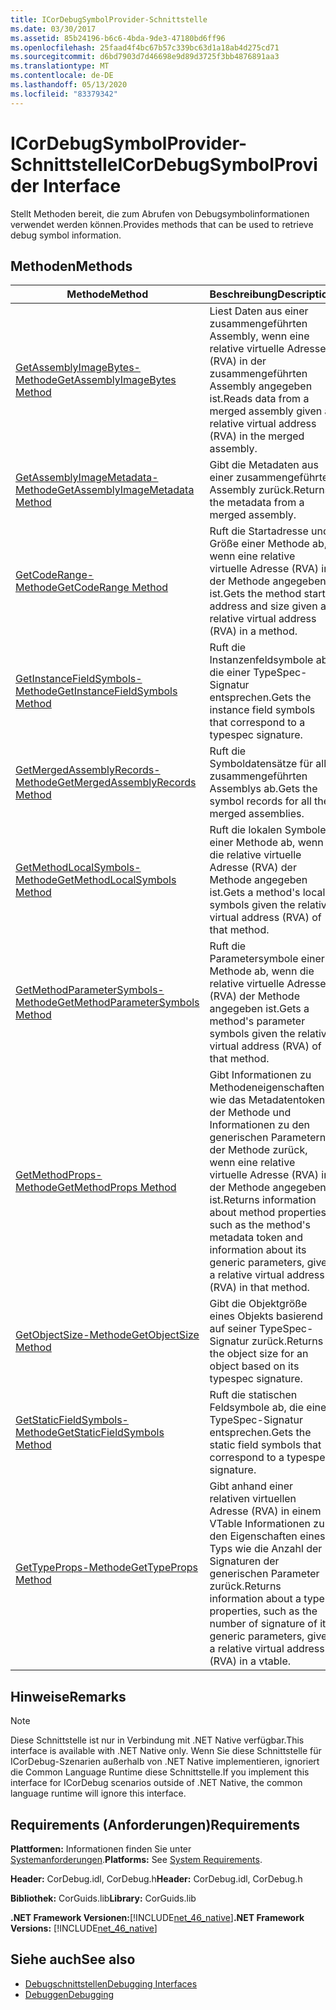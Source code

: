 ```yaml
---
title: ICorDebugSymbolProvider-Schnittstelle
ms.date: 03/30/2017
ms.assetid: 85b24196-b6c6-4bda-9de3-47180bd6ff96
ms.openlocfilehash: 25faad4f4bc67b57c339bc63d1a18ab4d275cd71
ms.sourcegitcommit: d6bd7903d7d46698e9d89d3725f3bb4876891aa3
ms.translationtype: MT
ms.contentlocale: de-DE
ms.lasthandoff: 05/13/2020
ms.locfileid: "83379342"
---
```

# <a name="icordebugsymbolprovider-interface"></a><span data-ttu-id="94185-102">ICorDebugSymbolProvider-Schnittstelle</span><span class="sxs-lookup"><span data-stu-id="94185-102">ICorDebugSymbolProvider Interface</span></span>
<span data-ttu-id="94185-103">Stellt Methoden bereit, die zum Abrufen von Debugsymbolinformationen verwendet werden können.</span><span class="sxs-lookup"><span data-stu-id="94185-103">Provides methods that can be used to retrieve debug symbol information.</span></span>  
  
## <a name="methods"></a><span data-ttu-id="94185-104">Methoden</span><span class="sxs-lookup"><span data-stu-id="94185-104">Methods</span></span>  
  
|<span data-ttu-id="94185-105">Methode</span><span class="sxs-lookup"><span data-stu-id="94185-105">Method</span></span>|<span data-ttu-id="94185-106">Beschreibung</span><span class="sxs-lookup"><span data-stu-id="94185-106">Description</span></span>|  
|------------|-----------------|  
|[<span data-ttu-id="94185-107">GetAssemblyImageBytes-Methode</span><span class="sxs-lookup"><span data-stu-id="94185-107">GetAssemblyImageBytes Method</span></span>](icordebugsymbolprovider-getassemblyimagebytes-method.md)|<span data-ttu-id="94185-108">Liest Daten aus einer zusammengeführten Assembly, wenn eine relative virtuelle Adresse (RVA) in der zusammengeführten Assembly angegeben ist.</span><span class="sxs-lookup"><span data-stu-id="94185-108">Reads data from a merged assembly given a relative virtual address (RVA) in the merged assembly.</span></span>|  
|[<span data-ttu-id="94185-109">GetAssemblyImageMetadata-Methode</span><span class="sxs-lookup"><span data-stu-id="94185-109">GetAssemblyImageMetadata Method</span></span>](icordebugsymbolprovider-getassemblyimagemetadata-method.md)|<span data-ttu-id="94185-110">Gibt die Metadaten aus einer zusammengeführten Assembly zurück.</span><span class="sxs-lookup"><span data-stu-id="94185-110">Returns the metadata from a merged assembly.</span></span>|  
|[<span data-ttu-id="94185-111">GetCodeRange-Methode</span><span class="sxs-lookup"><span data-stu-id="94185-111">GetCodeRange Method</span></span>](icordebugsymbolprovider-getcoderange-method.md)|<span data-ttu-id="94185-112">Ruft die Startadresse und Größe einer Methode ab, wenn eine relative virtuelle Adresse (RVA) in der Methode angegeben ist.</span><span class="sxs-lookup"><span data-stu-id="94185-112">Gets the method start address and size given a relative virtual address (RVA) in a method.</span></span>|  
|[<span data-ttu-id="94185-113">GetInstanceFieldSymbols-Methode</span><span class="sxs-lookup"><span data-stu-id="94185-113">GetInstanceFieldSymbols Method</span></span>](icordebugsymbolprovider-getinstancefieldsymbols-method.md)|<span data-ttu-id="94185-114">Ruft die Instanzenfeldsymbole ab, die einer TypeSpec-Signatur entsprechen.</span><span class="sxs-lookup"><span data-stu-id="94185-114">Gets the instance field symbols that correspond to a typespec signature.</span></span>|  
|[<span data-ttu-id="94185-115">GetMergedAssemblyRecords-Methode</span><span class="sxs-lookup"><span data-stu-id="94185-115">GetMergedAssemblyRecords Method</span></span>](icordebugsymbolprovider-getmergedassemblyrecords-method.md)|<span data-ttu-id="94185-116">Ruft die Symboldatensätze für alle zusammengeführten Assemblys ab.</span><span class="sxs-lookup"><span data-stu-id="94185-116">Gets the symbol records for all the merged assemblies.</span></span>|  
|[<span data-ttu-id="94185-117">GetMethodLocalSymbols-Methode</span><span class="sxs-lookup"><span data-stu-id="94185-117">GetMethodLocalSymbols Method</span></span>](icordebugsymbolprovider-getmethodlocalsymbols-method.md)|<span data-ttu-id="94185-118">Ruft die lokalen Symbole einer Methode ab, wenn die relative virtuelle Adresse (RVA) der Methode angegeben ist.</span><span class="sxs-lookup"><span data-stu-id="94185-118">Gets a method's local symbols given the relative virtual address (RVA) of that method.</span></span>|  
|[<span data-ttu-id="94185-119">GetMethodParameterSymbols-Methode</span><span class="sxs-lookup"><span data-stu-id="94185-119">GetMethodParameterSymbols Method</span></span>](icordebugsymbolprovider-getmethodparametersymbols-method.md)|<span data-ttu-id="94185-120">Ruft die Parametersymbole einer Methode ab, wenn die relative virtuelle Adresse (RVA) der Methode angegeben ist.</span><span class="sxs-lookup"><span data-stu-id="94185-120">Gets a method's parameter symbols given the relative virtual address (RVA) of that method.</span></span>|  
|[<span data-ttu-id="94185-121">GetMethodProps-Methode</span><span class="sxs-lookup"><span data-stu-id="94185-121">GetMethodProps Method</span></span>](icordebugsymbolprovider-getmethodprops-method.md)|<span data-ttu-id="94185-122">Gibt Informationen zu Methodeneigenschaften wie das Metadatentoken der Methode und Informationen zu den generischen Parametern der Methode zurück, wenn eine relative virtuelle Adresse (RVA) in der Methode angegeben ist.</span><span class="sxs-lookup"><span data-stu-id="94185-122">Returns information about method properties, such as the method's metadata token and information about its generic parameters, given a relative virtual address (RVA) in that method.</span></span>|  
|[<span data-ttu-id="94185-123">GetObjectSize-Methode</span><span class="sxs-lookup"><span data-stu-id="94185-123">GetObjectSize Method</span></span>](icordebugsymbolprovider-getobjectsize-method.md)|<span data-ttu-id="94185-124">Gibt die Objektgröße eines Objekts basierend auf seiner TypeSpec-Signatur zurück.</span><span class="sxs-lookup"><span data-stu-id="94185-124">Returns the object size for an object based on its typespec signature.</span></span>|  
|[<span data-ttu-id="94185-125">GetStaticFieldSymbols-Methode</span><span class="sxs-lookup"><span data-stu-id="94185-125">GetStaticFieldSymbols Method</span></span>](icordebugsymbolprovider-getstaticfieldsymbols-method.md)|<span data-ttu-id="94185-126">Ruft die statischen Feldsymbole ab, die einer TypeSpec-Signatur entsprechen.</span><span class="sxs-lookup"><span data-stu-id="94185-126">Gets the static field symbols that correspond to a typespec signature.</span></span>|  
|[<span data-ttu-id="94185-127">GetTypeProps-Methode</span><span class="sxs-lookup"><span data-stu-id="94185-127">GetTypeProps Method</span></span>](icordebugsymbolprovider-gettypeprops-method.md)|<span data-ttu-id="94185-128">Gibt anhand einer relativen virtuellen Adresse (RVA) in einem VTable Informationen zu den Eigenschaften eines Typs wie die Anzahl der Signaturen der generischen Parameter zurück.</span><span class="sxs-lookup"><span data-stu-id="94185-128">Returns information about a type's properties, such as the number of signature of its generic parameters, given a relative virtual address (RVA) in a vtable.</span></span>|  
  
## <a name="remarks"></a><span data-ttu-id="94185-129">Hinweise</span><span class="sxs-lookup"><span data-stu-id="94185-129">Remarks</span></span>  
  
> [!NOTE]
> <span data-ttu-id="94185-130">Diese Schnittstelle ist nur in Verbindung mit .NET Native verfügbar.</span><span class="sxs-lookup"><span data-stu-id="94185-130">This interface is available with .NET Native only.</span></span> <span data-ttu-id="94185-131">Wenn Sie diese Schnittstelle für ICorDebug-Szenarien außerhalb von .NET Native implementieren, ignoriert die Common Language Runtime diese Schnittstelle.</span><span class="sxs-lookup"><span data-stu-id="94185-131">If you implement this interface for ICorDebug scenarios outside of .NET Native, the common language runtime will ignore this interface.</span></span>  
  
## <a name="requirements"></a><span data-ttu-id="94185-132">Requirements (Anforderungen)</span><span class="sxs-lookup"><span data-stu-id="94185-132">Requirements</span></span>  
 <span data-ttu-id="94185-133">**Plattformen:** Informationen finden Sie unter [Systemanforderungen](../../get-started/system-requirements.md).</span><span class="sxs-lookup"><span data-stu-id="94185-133">**Platforms:** See [System Requirements](../../get-started/system-requirements.md).</span></span>  
  
 <span data-ttu-id="94185-134">**Header:** CorDebug.idl, CorDebug.h</span><span class="sxs-lookup"><span data-stu-id="94185-134">**Header:** CorDebug.idl, CorDebug.h</span></span>  
  
 <span data-ttu-id="94185-135">**Bibliothek:** CorGuids.lib</span><span class="sxs-lookup"><span data-stu-id="94185-135">**Library:** CorGuids.lib</span></span>  
  
 <span data-ttu-id="94185-136">**.NET Framework Versionen:**[!INCLUDE[net_46_native](../../../../includes/net-46-native-md.md)]</span><span class="sxs-lookup"><span data-stu-id="94185-136">**.NET Framework Versions:** [!INCLUDE[net_46_native](../../../../includes/net-46-native-md.md)]</span></span>  
  
## <a name="see-also"></a><span data-ttu-id="94185-137">Siehe auch</span><span class="sxs-lookup"><span data-stu-id="94185-137">See also</span></span>

- [<span data-ttu-id="94185-138">Debugschnittstellen</span><span class="sxs-lookup"><span data-stu-id="94185-138">Debugging Interfaces</span></span>](debugging-interfaces.md)
- [<span data-ttu-id="94185-139">Debuggen</span><span class="sxs-lookup"><span data-stu-id="94185-139">Debugging</span></span>](index.md)
